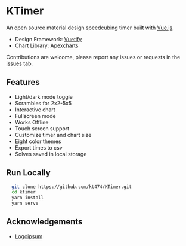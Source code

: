 # KTimer

An open source material design speedcubing timer built with [Vue.js](https://vuejs.org/).

- Design Framework: [Vuetify](https://vuetifyjs.com/en/)
- Chart Library: [Apexcharts](https://apexcharts.com/)

Contributions are welcome, please report any issues or requests in the [issues](https://github.com/kt474/KTimer/issues) tab.

## Features

- Light/dark mode toggle
- Scrambles for 2x2-5x5
- Interactive chart
- Fullscreen mode
- Works Offline
- Touch screen support
- Customize timer and chart size
- Eight color themes
- Export times to csv
- Solves saved in local storage

## Run Locally

```bash
  git clone https://github.com/kt474/KTimer.git
  cd ktimer
  yarn install
  yarn serve
```

## Acknowledgements

- [Logoipsum](https://logoipsum.com/)
